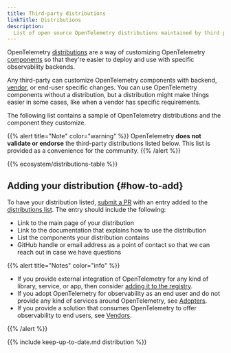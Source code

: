 ```yaml
---
title: Third-party distributions
linkTitle: Distributions
description:
  List of open source OpenTelemetry distributions maintained by third parties.
---
```


OpenTelemetry [distributions] are a way of customizing OpenTelemetry
[components] so that they're easier to deploy and use with specific
observability backends.

Any third-party can customize OpenTelemetry components with backend, [vendor],
or end-user specific changes. You can use OpenTelemetry components without a distribution, but a distribution might make things easier in some cases, like when a vendor has specific requirements.

The following list contains a sample of OpenTelemetry distributions and the
component they customize.

{{% alert title="Note" color="warning" %}} OpenTelemetry **does not validate or
endorse** the third-party distributions listed below. This list is provided as a
convenience for the community. {{% /alert %}}

{{% ecosystem/distributions-table %}}

## Adding your distribution {#how-to-add}

To have your distribution listed, [submit a PR] with an entry added to the
[distributions list]. The entry should include the following:

- Link to the main page of your distribution
- Link to the documentation that explains how to use the distribution
- List the components your distribution contains
- GitHub handle or email address as a point of contact so that we can reach out
  in case we have questions

{{% alert title="Notes" color="info" %}}

- If you provide external integration of OpenTelemetry for any kind of library,
  service, or app, then consider
  [adding it to the registry](/ecosystem/registry/adding).
- If you adopt OpenTelemetry for observability as an end user and do not provide
  any kind of services around OpenTelemetry, see
  [Adopters](/ecosystem/adopters).
- If you provide a solution that consumes OpenTelemetry to offer observability
  to end users, see [Vendors](/ecosystem/vendors).

{{% /alert %}}

[submit a PR]: /docs/contributing/pull-requests/

{{% include keep-up-to-date.md distribution %}}

[components]: /docs/concepts/components/
[distributions]: /docs/concepts/distributions/
[distributions list]:
  https://github.com/open-telemetry/opentelemetry.io/tree/main/data/ecosystem/distributions.yaml
[vendor]: ../vendors/
